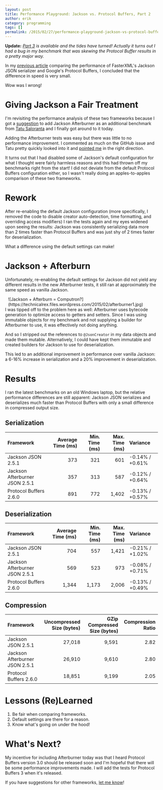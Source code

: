 ```yaml
---
layout: post
title: Performance Playground: Jackson vs. Protocol Buffers, Part 2
author: erik
category: programming
tags: []
permalink: /2015/02/27/performance-playground-jackson-vs-protocol-buffers-part-2
---
```


**Update:** *[Part 3](http://technicalrex.com/2015/06/25/performance-playground-jackson-vs-protocol-buffers-part-3/) is available and the tides have turned! Actually it turns out I had a bug in my benchmark that was skewing the Protocol Buffer results in a pretty major way.*

In my [previous article](http://technicalrex.com/2014/06/23/performance-playground-jackson-vs-protocol-buffers/) comparing the performance of FasterXML's Jackson JSON serializer and Google's Protocol Buffers, I concluded that the difference in speed is very small.

Wow was I wrong!

# Giving Jackson a Fair Treatment

I'm revisiting the performance analysis of these two frameworks because I got a [suggestion](https://github.com/egillespie/performance-playground/issues/1) to add Jackson Afterburner as an additional benchmark from [Tatu Saloranta](https://twitter.com/cowtowncoder) and I finally got around to it today.

Adding the Afterburner tests was easy but there was little to no performance improvement. I commented as much on the GitHub issue and Tatu pretty quickly looked into it and [pointed me](http://www.cowtowncoder.com/blog/archives/2010/04/entry_396.html) in the right direction.

It turns out that I had disabled some of Jackson's default configuration for what I thought were fairly harmless reasons and this had thrown off my benchmarks right from the start! I did not deviate from the default Protocol Buffers configuration either, so I wasn't really doing an apples-to-apples comparison of these two frameworks.

# Rework

After re-enabling the default Jackson configuration (more specifically, I removed the code to disable creator auto-detection, time formatting, and overriding access modifiers) I ran the tests again and my eyes widened upon seeing the results: Jackson was consistently serializing data more than 2 times faster than Protocol Buffers and was just shy of 2 times faster for deserialization.

What a difference using the default settings can make!

# Jackson + Afterburn

Unfortunately, re-enabling the default settings for Jackson did not yield any different results in the new Afterburner tests, it still ran at approximately the same speed as vanilla Jackson.

<span style="float:right;padding-left:10px;">
![Jackson + Afterburn = Computron?](https://technicalrex.files.wordpress.com/2015/02/afterburner1.jpg)
</span>I was tipped off to the problem here as well: Afterburner uses bytecode generation to optimize access to getters and setters. Since I was using immutable objects for my benchmark and not supplying a builder for Afterburner to use, it was effectively not doing anything.

And so I stripped out the references to `@JsonCreator` in my data objects and made them mutable. Alternatively, I could have kept them immutable and created builders for Jackson to use for deserialization.

This led to an additional improvement in performance over vanilla Jackson: a 6-16% increase in serialization and a 20% improvement in deserialization.

# Results

I ran the latest benchmarks on an old Windows laptop, but the relative performance differences are still apparent: Jackson JSON serializes and deserializes much faster than Protocol Buffers with only a small difference in compressed output size.

## Serialization

| Framework | Average Time (ms) | Min. Time (ms) | Max. Time (ms) | Variance |
| :-------- | ----------------: | -------------: | -------------: | :------- |
| Jackson JSON 2.5.1 | 373 | 321 | 601 | -0.14% / +0.61% |
| Jackson Afterburner JSON 2.5.1 | 357 | 313 | 587 | -0.12% / +0.64% |
| Protocol Buffers 2.6.0 | 891 | 772 | 1,402 | -0.13% / +0.57% |

## Deserialization

| Framework | Average Time (ms) | Min. Time (ms) | Max. Time (ms) | Variance |
| :-------- | ----------------: | -------------: | -------------: | :------- |
| Jackson JSON 2.5.1 | 704 | 557 | 1,421 | -0.21% / +1.02% |
| Jackson Afterburner JSON 2.5.1 | 569 | 523 | 973 | -0.08% / +0.71% |
| Protocol Buffers 2.6.0 | 1,344 | 1,173 | 2,006 | -0.13% / +0.49% |

## Compression

| Framework | Uncompressed Size (bytes) | GZip Compressed Size (bytes) | Compression Ratio |
| :-------- | ------------------------: | ---------------------------: | ----------------: |
| Jackson JSON 2.5.1 | 27,018 | 9,591 | 2.82 |
| Jackson Afterburner JSON 2.5.1 | 26,910 | 9,610 | 2.80 |
| Protocol Buffers 2.6.0 | 18,851 | 9,199 | 2.05 |

# Lessons (Re)Learned

1. Be fair when comparing frameworks.
2. Default settings are there for a reason.
3. Know what's going on under the hood!

# What's Next?

My incentive for including Afterburner today was that I heard Protocol Buffers version 3.0 should be released soon and I'm hopeful that there will be some performance improvements made. I will add the tests for Protocol Buffers 3 when it's released.

If you have suggestions for other frameworks, [let me know](mailto:erik.gillespie@gmail.com)!
